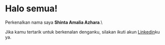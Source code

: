 # Halo semua! 

Perkenalkan nama saya **Shinta Amalia Azhara**.\

Jika kamu tertarik untuk berkenalan denganku, silakan ikuti akun [Linkedin](https://www.linkedin.com/in/shintaamaliaazhara/)ku ya.
